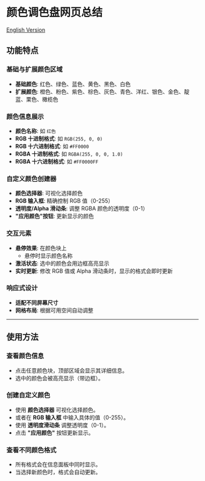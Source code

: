 # 颜色调色盘网页总结

[English Version](README.md)

## 功能特点

### 基础与扩展颜色区域
- **基础颜色**: 红色、绿色、蓝色、黄色、黑色、白色  
- **扩展颜色**: 橙色、粉色、紫色、棕色、灰色、青色、洋红、银色、金色、靛蓝、栗色、橄榄色  

### 颜色信息展示
- **颜色名称**: 如 `红色`  
- **RGB 十进制格式**: 如 `RGB(255, 0, 0)`  
- **RGB 十六进制格式**: 如 `#FF0000`  
- **RGBA 十进制格式**: 如 `RGBA(255, 0, 0, 1.0)`  
- **RGBA 十六进制格式**: 如 `#FF0000FF`  

### 自定义颜色创建器
- **颜色选择器**: 可视化选择颜色  
- **RGB 输入框**: 精确控制 RGB 值（0-255）  
- **透明度/Alpha 滑动条**: 调整 RGBA 颜色的透明度（0-1）  
- **"应用颜色"按钮**: 更新显示的颜色  

### 交互元素
- **悬停效果**: 在颜色块上  
  - 悬停时显示颜色名称  
- **激活状态**: 选中的颜色会用边框高亮显示  
- **实时更新**: 修改 RGB 值或 Alpha 滑动条时，显示的格式会即时更新  

### 响应式设计
- **适配不同屏幕尺寸**  
- **网格布局**: 根据可用空间自动调整  

---

## 使用方法

### 查看颜色信息
- 点击任意颜色块，顶部区域会显示其详细信息。  
- 选中的颜色会被高亮显示（带边框）。  

### 创建自定义颜色
- 使用 **颜色选择器** 可视化选择颜色。  
- 或者在 **RGB 输入框** 中输入具体的值（0-255）。  
- 使用 **透明度滑动条** 调整透明度（0-1）。  
- 点击 **"应用颜色"** 按钮更新显示。  

### 查看不同颜色格式
- 所有格式会在信息面板中同时显示。  
- 当选择新颜色时，格式会自动更新。
